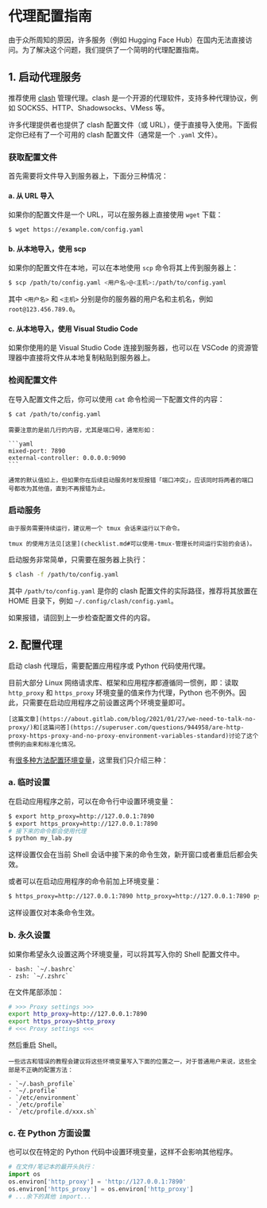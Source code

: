 # 代理配置指南

由于众所周知的原因，许多服务（例如 Hugging Face Hub）在国内无法直接访问。为了解决这个问题，我们提供了一个简明的代理配置指南。

## 1. 启动代理服务
推荐使用 [clash](https://github.com/Dreamacro/clash) 管理代理。clash 是一个开源的代理软件，支持多种代理协议，例如 SOCKS5、HTTP、Shadowsocks、VMess 等。

许多代理提供者也提供了 clash 配置文件（或 URL），便于直接导入使用。下面假定你已经有了一个可用的 clash 配置文件（通常是一个 `.yaml` 文件）。

### 获取配置文件
首先需要将文件导入到服务器上，下面分三种情况：

#### a. 从 URL 导入
如果你的配置文件是一个 URL，可以在服务器上直接使用 `wget` 下载：

```bash
$ wget https://example.com/config.yaml
```

#### b. 从本地导入，使用 scp
如果你的配置文件在本地，可以在本地使用 `scp` 命令将其上传到服务器上：

```bash
$ scp /path/to/config.yaml <用户名>@<主机>:/path/to/config.yaml
```

其中 `<用户名>` 和 `<主机>` 分别是你的服务器的用户名和主机名，例如 `root@123.456.789.0`。

#### c. 从本地导入，使用 Visual Studio Code
如果你使用的是 Visual Studio Code 连接到服务器，也可以在 VSCode 的资源管理器中直接将文件从本地复制粘贴到服务器上。

### 检阅配置文件
在导入配置文件之后，你可以使用 `cat` 命令检阅一下配置文件的内容：

```bash
$ cat /path/to/config.yaml
```

~~~admonish tip
需要注意的是前几行的内容，尤其是端口号，通常形如：

```yaml
mixed-port: 7890
external-controller: 0.0.0.0:9090
```

通常的默认值如上，但如果你在后续启动服务时发现报错「端口冲突」，应该同时将两者的端口号都改为其他值，直到不再报错为止。
~~~

### 启动服务
```admonish tip
由于服务需要持续运行，建议用一个 tmux 会话来运行以下命令。

tmux 的使用方法见[这里](checklist.md#可以使用-tmux-管理长时间运行实验的会话)。
```

启动服务非常简单，只需要在服务器上执行：

```bash
$ clash -f /path/to/config.yaml
```

其中 `/path/to/config.yaml` 是你的 clash 配置文件的实际路径，推荐将其放置在 HOME 目录下，例如 `~/.config/clash/config.yaml`。

如果报错，请回到上一步检查配置文件的内容。

## 2. 配置代理
启动 clash 代理后，需要配置应用程序或 Python 代码使用代理。

目前大部分 Linux 网络请求库、框架和应用程序都遵循同一惯例，即：读取 `http_proxy` 和 `https_proxy` 环境变量的值来作为代理，Python 也不例外。因此，只需要在启动应用程序之前设置这两个环境变量即可。

```admonish info
[这篇文章](https://about.gitlab.com/blog/2021/01/27/we-need-to-talk-no-proxy/)和[这篇问答](https://superuser.com/questions/944958/are-http-proxy-https-proxy-and-no-proxy-environment-variables-standard)讨论了这个惯例的由来和标准化情况。
```

有[很多种方法配置环境变量](https://wiki.archlinux.org/title/Environment_variables)，这里我们只介绍三种：

### a. 临时设置
在启动应用程序之前，可以在命令行中设置环境变量：

```bash
$ export http_proxy=http://127.0.0.1:7890
$ export https_proxy=http://127.0.0.1:7890
# 接下来的命令都会使用代理
$ python my_lab.py
```

这样设置仅会在当前 Shell 会话中接下来的命令生效，新开窗口或者重启后都会失效。

或者可以在启动应用程序的命令前加上环境变量：

```bash
$ https_proxy=http://127.0.0.1:7890 http_proxy=http://127.0.0.1:7890 python my_lab.py
```

这样设置仅对本条命令生效。

### b. 永久设置
如果你希望永久设置这两个环境变量，可以将其写入你的 Shell 配置文件中。

```admonish info title="不同 Shell 配置文件的路径"
- bash: `~/.bashrc`
- zsh: `~/.zshrc`
```

在文件尾部添加：

```sh
# >>> Proxy settings >>>
export http_proxy=http://127.0.0.1:7890
export https_proxy=$http_proxy
# <<< Proxy settings <<<
```

然后重启 Shell。

```admonish warning
一些远古和错误的教程会建议将这些环境变量写入下面的位置之一，对于普通用户来说，这些全部是不正确的配置方法：

- `~/.bash_profile`
- `~/.profile`
- `/etc/environment`
- `/etc/profile`
- `/etc/profile.d/xxx.sh`
```

### c. 在 Python 方面设置
也可以仅在特定的 Python 代码中设置环境变量，这样不会影响其他程序。

```python
# 在文件/笔记本的最开头执行：
import os
os.environ['http_proxy'] = 'http://127.0.0.1:7890'
os.environ['https_proxy'] = os.environ['http_proxy']
# ...余下的其他 import...
```
